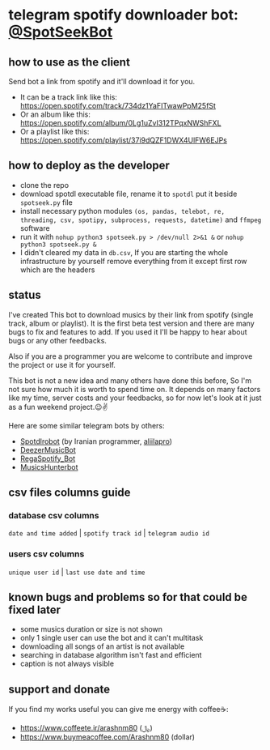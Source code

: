 # telegram spotify downloader bot: [@SpotSeekBot](https://t.me/SpotSeekBot)

## how to use as the client
Send bot a link from spotify and it'll download it for you.
  - It can be a track link like this:
https://open.spotify.com/track/734dz1YaFITwawPpM25fSt
  - Or an album like this:
https://open.spotify.com/album/0Lg1uZvI312TPqxNWShFXL
  - Or a playlist like this:
https://open.spotify.com/playlist/37i9dQZF1DWX4UlFW6EJPs

## how to deploy as the developer
- clone the repo
- download spotdl executable file, rename it to `spotdl` put it beside `spotseek.py` file
- install necessary python modules `(os, pandas, telebot, re, threading, csv, spotipy, subprocess, requests, datetime)` and `ffmpeg` software
- run it with `nohup python3 spotseek.py > /dev/null 2>&1 &` or `nohup python3 spotseek.py &`
- I didn't cleared my data in `db.csv`, If you are starting the whole infrastructure by yourself remove everything from it except first row which are the headers

## status
I've created This bot to download musics by their link from spotify (single track, album or playlist). It is the first beta test version and there are many bugs to fix and features to add. If you used it I'll be happy to hear about bugs or any other feedbacks.

Also if you are a programmer you are welcome to contribute and improve the project or use it for yourself.

This bot is not a new idea and many others have done this before, So I'm not sure how much it is worth to spend time on. It depends on many factors like my time, server costs and your feedbacks, so for now let's look at it just as a fun weekend project.😉✌️

Here are some similar telegram bots by others:
- [Spotdlrobot](https://t.me/Spotdlrobot) (by Iranian programmer, [aliilapro](https://github.com/ALIILAPRO))
- [DeezerMusicBot](https://t.me/DeezerMusicBot)
- [RegaSpotify_Bot](https://t.me/RegaSpotify_Bot)
- [MusicsHunterbot](https://t.me/MusicsHunterbot)

## csv files columns guide
### database csv columns
`date and time added` | `spotify track id` | `telegram audio id`
### users csv columns
`unique user id` | `last use date and time`

## known bugs and problems so for that could be fixed later
- some musics duration or size is not shown
- only 1 single user can use the bot and it can't multitask
- downloading all songs of an artist is not available
- searching in database algorithm isn't fast and efficient
- caption is not always visible

## support and donate
If you find my works useful you can give me energy with coffee☕️:
- https://www.coffeete.ir/arashnm80 (﷼)
- https://www.buymeacoffee.com/Arashnm80 (dollar)

